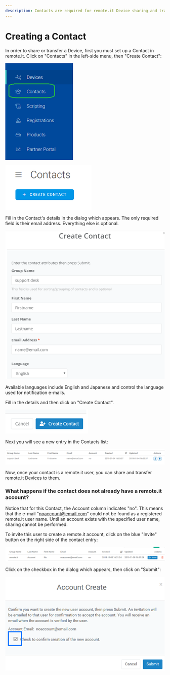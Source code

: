 ```yaml
---
description: Contacts are required for remote.it Device sharing and transfer.
---
```


# Creating a Contact

In order to share or transfer a Device, first you must set up a Contact in remote.it. Click on "Contacts" in the left-side menu, then "Create Contact":

![](../../.gitbook/assets/image%20%28452%29.png)

![](../../.gitbook/assets/image%20%28523%29.png)

Fill in the Contact's details in the dialog which appears.  The only required field is their email address. Everything else is optional.

![](../../.gitbook/assets/image%20%28150%29.png)

Available languages include English and Japanese and control the language used for notification e-mails.

Fill in the details and then click on "Create Contact".  

![](../../.gitbook/assets/image%20%28291%29.png)

Next you will see a new entry in the Contacts list:

![](../../.gitbook/assets/image%20%28131%29.png)

Now, once your contact is a remote.it user, you can share and transfer remote.it Devices to them.

### What happens if the contact does not already have a remote.it account?

Notice that for this Contact, the Account column indicates "no".  This means that the e-mail "noaccount@email.com" could not be found as a registered remote.it user name.  Until an account exists with the specified user name, sharing cannot be performed.

To invite this user to create a remote.it account, click on the blue "Invite" button on the right side of the contact entry:

![](../../.gitbook/assets/image%20%28109%29.png)

Click on the checkbox in the dialog which appears, then click on "Submit":

![](../../.gitbook/assets/image%20%2829%29.png)

